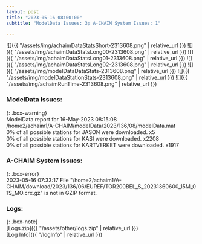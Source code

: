 ```yaml
---
layout: post
title: "2023-05-16 08:00:00"
subtitle: "ModelData Issues: 3; A-CHAIM System Issues: 1"

---
```


![]({{ "/assets/img/achaimDataStatsShort-2313608.png" | relative_url }})
![]({{ "/assets/img/achaimDataStatsLong00-2313608.png" | relative_url }})
![]({{ "/assets/img/achaimDataStatsLong01-2313608.png" | relative_url }})
![]({{ "/assets/img/achaimDataStatsLong02-2313608.png" | relative_url }})
![]({{ "/assets/img/modelDataDataStats-2313608.png" | relative_url }})
![]({{ "/assets/img/modelDataStationStats-2313608.png" | relative_url }})
![]({{ "/assets/img/achaimRunTime-2313608.png" | relative_url }})


### ModelData Issues:  
  
{: .box-warning}  
 ModelData report for 16-May-2023 08:15:08   
 /home2/achaim1/A-CHAIM/modelData/2023/136/08/modelData.mat   
 0% of all possible stations for JASON were downloaded. x5   
 0% of all possible stations for KASI were downloaded. x2208   
 0% of all possible stations for KARTVERKET were downloaded. x1917   
  
### A-CHAIM System Issues:  
  
{: .box-error}  
2023-05-16 07:33:17 File "/home2/achaim1/A-CHAIM/download/2023/136/06/EUREF/TOR200BEL_S_20231360600_15M_01S_MO.crx.gz" is not in GZIP format.  

### Logs:  
  
{: .box-note}  
[Logs.zip]({{ "/assets/other/logs.zip" | relative_url }})  
[Log Info]({{ "/logInfo" | relative_url }})  
